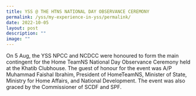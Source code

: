 ```yaml
---
title: YSS @ THE HTNS NATIONAL DAY OBSERVANCE CEREMONY
permalink: /yss/my-experience-in-yss/permalink/
date: 2022-10-05
layout: post
description: ""
image: ""
---
```

On 5 Aug, the YSS NPCC and NCDCC were honoured to form the main contingent for the Home TeamNS National Day Observance Ceremony held at the Khatib Clubhouse. The guest of honour for the event was A/P Muhammad Faishal Ibrahim, President of HomeTeamNS, Minister of State, Ministry for Home Affairs, and National Development. The event was also graced by the Commissioner of SCDF and SPF. 